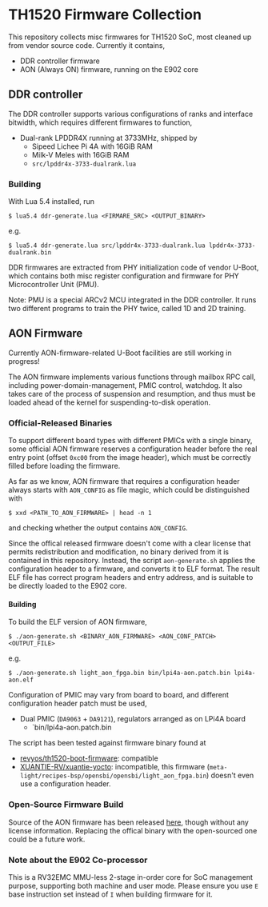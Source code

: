 # TH1520 Firmware Collection

This repository collects misc firmwares for TH1520 SoC, most cleaned up from
vendor source code. Currently it contains,

- DDR controller firmware
- AON (Always ON) firmware, running on the E902 core

## DDR controller

The DDR controller supports various configurations of ranks and interface
bitwidth, which requires different firmwares to function,

- Dual-rank LPDDR4X running at 3733MHz, shipped by
  - Sipeed Lichee Pi 4A with 16GiB RAM
  - Milk-V Meles with 16GiB RAM
  - `src/lpddr4x-3733-dualrank.lua`


### Building

With Lua 5.4 installed, run

```shell
$ lua5.4 ddr-generate.lua <FIRMARE_SRC> <OUTPUT_BINARY>
```

e.g.

```shell
$ lua5.4 ddr-generate.lua src/lpddr4x-3733-dualrank.lua lpddr4x-3733-dualrank.bin
```

DDR firmwares are extracted from PHY initialization code of vendor U-Boot,
which contains both misc register configuration and firmware for PHY
Microcontroller Unit (PMU).

Note: PMU is a special ARCv2 MCU integrated in the DDR controller. It runs
two different programs to train the PHY twice, called 1D and 2D training.

## AON Firmware

Currently AON-firmware-related U-Boot facilities are still working in progress!

The AON firmware implements various functions through mailbox RPC call,
including power-domain-management, PMIC control, watchdog. It also takes care
of the process of suspension and resumption, and thus must be loaded ahead of
the kernel for suspending-to-disk operation.

### Official-Released Binaries

To support different board types with different PMICs with a single binary,
some official AON firmware reserves a configuration header before the real
entry point (offset `0xc00` from the image header), which must be correctly
filled before loading the firmware.

As far as we know, AON firmware that requires a configuration header always
starts with `AON_CONFIG` as file magic, which could be distinguished with

```shell
$ xxd <PATH_TO_AON_FIRMWARE> | head -n 1
```

and checking whether the output contains `AON_CONFIG`.

Since the offical released firmware doesn't come with a clear license that
permits redistribution and modification, no binary derived from it is contained
in this repository. Instead, the script `aon-generate.sh` applies the
configuration header to a firmware, and converts it to ELF format. The result
ELF file has correct program headers and entry address, and is suitable to be
directly loaded to the E902 core.

#### Building

To build the ELF version of AON firmware,

```shell
$ ./aon-generate.sh <BINARY_AON_FIRMWARE> <AON_CONF_PATCH> <OUTPUT_FILE>
```

e.g.

```shell
$ ./aon-generate.sh light_aon_fpga.bin bin/lpi4a-aon.patch.bin lpi4a-aon.elf
```

Configuration of PMIC may vary from board to board, and different configuration
header patch must be used,

- Dual PMIC (`DA9063` + `DA9121`), regulators arranged as on LPi4A board
  - `bin/lpi4a-aon.patch.bin

The script has been tested against firmware binary found at

- [revyos/th1520-boot-firmware](https://github.com/revyos/th1520-boot-firmware):
  compatible
- [XUANTIE-RV/xuantie-yocto](https://github.com/XUANTIE-RV/xuantie-yocto):
  incompatible, this firmware
  (`meta-light/recipes-bsp/opensbi/opensbi/light_aon_fpga.bin`) doesn't even
  use a configuration header.

### Open-Source Firmware Build

Source of the AON firmware has been released
[here](https://github.com/revyos/aon), though without any license information.
Replacing the offical binary with the open-sourced one could be a future work.

### Note about the E902 Co-processor

This is a RV32EMC MMU-less 2-stage in-order core for SoC management purpose,
supporting both machine and user mode. Please ensure you use `E` base
instruction set instead of `I` when building firmware for it.
